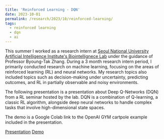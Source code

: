 ```yaml
---
title: 'Reinforced Learning - DQN'
date: 2023-10-01
permalink: /research/2023/10/reinforced-learning/
tags:
  - reinforced learning
  - dqn
  - ai
---
```


This summer I worked as a research intern at [Seoul National University Artificial Intelligence Institute's Biointellignece Lab](https://bi.snu.ac.kr/) under the guidance of Professor Byoung-Tak Zhang.
During a 3 month research intern period, I primarily conducted research on machine learning, focusing on the areas of reinforced learning (RL) and neural networks.
My research topics also included topics such as decision-making under uncertainty, predicting outcomes, and RL in partially observable and noisy environments.

The following presentation is a presentation about Deep Q-Networks (DQN) from a RL seminar hosted by the lab.
DQN is a combination of Q-learning, a classic RL algorithm, alongside deep neural networks to handle complex tasks that involve high-dimensional state spaces.

The demo is a Google Colab link to the OpenAI GYM cartpole example included in the presentation.

<a href="../../external_files/dqn presentation - sungwook min.pdf" class="demo_btn btn" style="text_">Presentation</a>
<a href="https://colab.research.google.com/drive/1ByU4vEpQjyya3Jwch2ikW3R4MhfAtj4i?usp=sharing" class="demo_btn btn" style="text_">Demo</a>
